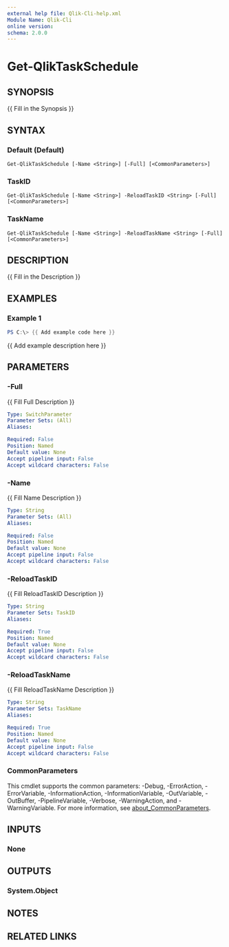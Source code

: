 ```yaml
---
external help file: Qlik-Cli-help.xml
Module Name: Qlik-Cli
online version:
schema: 2.0.0
---
```


# Get-QlikTaskSchedule

## SYNOPSIS
{{ Fill in the Synopsis }}

## SYNTAX

### Default (Default)
```
Get-QlikTaskSchedule [-Name <String>] [-Full] [<CommonParameters>]
```

### TaskID
```
Get-QlikTaskSchedule [-Name <String>] -ReloadTaskID <String> [-Full] [<CommonParameters>]
```

### TaskName
```
Get-QlikTaskSchedule [-Name <String>] -ReloadTaskName <String> [-Full] [<CommonParameters>]
```

## DESCRIPTION
{{ Fill in the Description }}

## EXAMPLES

### Example 1
```powershell
PS C:\> {{ Add example code here }}
```

{{ Add example description here }}

## PARAMETERS

### -Full
{{ Fill Full Description }}

```yaml
Type: SwitchParameter
Parameter Sets: (All)
Aliases:

Required: False
Position: Named
Default value: None
Accept pipeline input: False
Accept wildcard characters: False
```

### -Name
{{ Fill Name Description }}

```yaml
Type: String
Parameter Sets: (All)
Aliases:

Required: False
Position: Named
Default value: None
Accept pipeline input: False
Accept wildcard characters: False
```

### -ReloadTaskID
{{ Fill ReloadTaskID Description }}

```yaml
Type: String
Parameter Sets: TaskID
Aliases:

Required: True
Position: Named
Default value: None
Accept pipeline input: False
Accept wildcard characters: False
```

### -ReloadTaskName
{{ Fill ReloadTaskName Description }}

```yaml
Type: String
Parameter Sets: TaskName
Aliases:

Required: True
Position: Named
Default value: None
Accept pipeline input: False
Accept wildcard characters: False
```

### CommonParameters
This cmdlet supports the common parameters: -Debug, -ErrorAction, -ErrorVariable, -InformationAction, -InformationVariable, -OutVariable, -OutBuffer, -PipelineVariable, -Verbose, -WarningAction, and -WarningVariable. For more information, see [about_CommonParameters](http://go.microsoft.com/fwlink/?LinkID=113216).

## INPUTS

### None

## OUTPUTS

### System.Object
## NOTES

## RELATED LINKS
